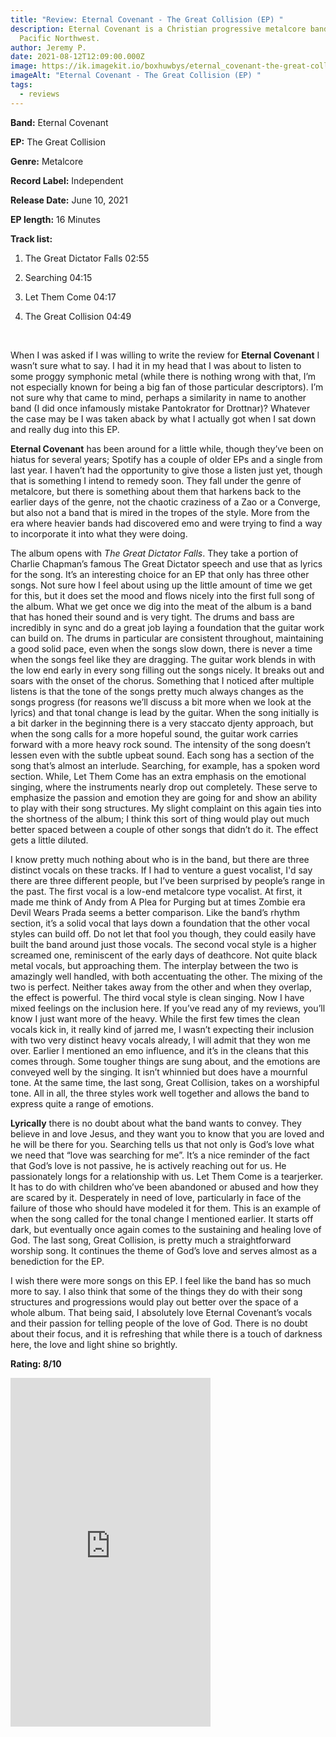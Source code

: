 ```yaml
---
title: "Review: Eternal Covenant - The Great Collision (EP) "
description: Eternal Covenant is a Christian progressive metalcore band from the
  Pacific Northwest.
author: Jeremy P.
date: 2021-08-12T12:09:00.000Z
image: https://ik.imagekit.io/boxhuwbys/eternal_covenant-the-great-collision-1.webp
imageAlt: "Eternal Covenant - The Great Collision (EP) "
tags:
  - reviews
---
```

**Band:** Eternal Covenant



**EP:** The Great Collision



**Genre:** Metalcore



**Record Label:** Independent



**Release Date:** June 10, 2021



**EP length:** 16 Minutes



**Track list:**

1. The Great Dictator Falls 02:55
2. Searching 04:15
3. Let Them Come 04:17
4. The Great Collision 04:49

   <br>

When I was asked if I was willing to write the review for **Eternal Covenant** I wasn’t sure what to say. I had it in my head that I was about to listen to some proggy symphonic metal (while there is nothing wrong with that, I’m not especially known for being a big fan of those particular descriptors). I’m not sure why that came to mind, perhaps a similarity in name to another band (I did once infamously mistake Pantokrator for Drottnar)? Whatever the case may be I was taken aback by what I actually got when I sat down and really dug into this EP.



**Eternal Covenant** has been around for a little while, though they’ve been on hiatus for several years; Spotify has a couple of older EPs and a single from last year. I haven’t had the opportunity to give those a listen just yet, though that is something I intend to remedy soon. They fall under the genre of metalcore, but there is something about them that harkens back to the earlier days of the genre, not the chaotic craziness of a Zao or a Converge, but also not a band that is mired in the tropes of the style. More from the era where heavier bands had discovered emo and were trying to find a way to incorporate it into what they were doing.



The album opens with *The Great Dictator Falls*. They take a portion of Charlie Chapman’s famous The Great Dictator speech and use that as lyrics for the song. It’s an interesting choice for an EP that only has three other songs. Not sure how I feel about using up the little amount of time we get for this, but it does set the mood and flows nicely into the first full song of the album. What we get once we dig into the meat of the album is a band that has honed their sound and is very tight. The drums and bass are incredibly in sync and do a great job laying a foundation that the guitar work can build on. The drums in particular are consistent throughout, maintaining a good solid pace, even when the songs slow down, there is never a time when the songs feel like they are dragging. The guitar work blends in with the low end early in every song filling out the songs nicely. It breaks out and soars with the onset of the chorus. Something that I noticed after multiple listens is that the tone of the songs pretty much always changes as the songs progress (for reasons we’ll discuss a bit more when we look at the lyrics) and that tonal change is lead by the guitar. When the song initially is a bit darker in the beginning there is a very staccato djenty approach, but when the song calls for a more hopeful sound, the guitar work carries forward with a more heavy rock sound. The intensity of the song doesn’t lessen even with the subtle upbeat sound. Each song has a section of the song that’s almost an interlude. Searching, for example, has a spoken word section. While, Let Them Come has an extra emphasis on the emotional singing, where the instruments nearly drop out completely. These serve to emphasize the passion and emotion they are going for and show an ability to play with their song structures. My slight complaint on this again ties into the shortness of the album; I think this sort of thing would play out much better spaced between a couple of other songs that didn’t do it. The effect gets a little diluted.



I know pretty much nothing about who is in the band, but there are three distinct vocals on these tracks. If I had to venture a guest vocalist, I'd say there are three different people, but I’ve been surprised by people’s range in the past. The first vocal is a low-end metalcore type vocalist. At first, it made me think of Andy from A Plea for Purging but at times Zombie era Devil Wears Prada seems a better comparison. Like the band’s rhythm section, it’s a solid vocal that lays down a foundation that the other vocal styles can build off. Do not let that fool you though, they could easily have built the band around just those vocals. The second vocal style is a higher screamed one, reminiscent of the early days of deathcore. Not quite black metal vocals, but approaching them. The interplay between the two is amazingly well handled, with both accentuating the other. The mixing of the two is perfect. Neither takes away from the other and when they overlap, the effect is powerful. The third vocal style is clean singing. Now I have mixed feelings on the inclusion here. If you’ve read any of my reviews, you’ll know I just want more of the heavy. While the first few times the clean vocals kick in, it really kind of jarred me, I wasn’t expecting their inclusion with two very distinct heavy vocals already, I will admit that they won me over. Earlier I mentioned an emo influence, and it’s in the cleans that this comes through. Some tougher things are sung about, and the emotions are conveyed well by the singing. It isn’t whinnied but does have a mournful tone. At the same time, the last song, Great Collision, takes on a worshipful tone. All in all, the three styles work well together and allows the band to express quite a range of emotions.



**Lyrically** there is no doubt about what the band wants to convey. They believe in and love Jesus, and they want you to know that you are loved and he will be there for you. Searching tells us that not only is God’s love what we need that “love was searching for me”. It’s a nice reminder of the fact that God’s love is not passive, he is actively reaching out for us. He passionately longs for a relationship with us. Let Them Come is a tearjerker. It has to do with children who’ve been abandoned or abused and how they are scared by it. Desperately in need of love, particularly in face of the failure of those who should have modeled it for them. This is an example of when the song called for the tonal change I mentioned earlier. It starts off dark, but eventually once again comes to the sustaining and healing love of God. The last song, Great Collision, is pretty much a straightforward worship song. It continues the theme of God’s love and serves almost as a benediction for the EP.



I wish there were more songs on this EP. I feel like the band has so much more to say. I also think that some of the things they do with their song structures and progressions would play out better over the space of a whole album. That being said, I absolutely love Eternal Covenant’s vocals and their passion for telling people of the love of God. There is no doubt about their focus, and it is refreshing that while there is a touch of darkness here, the love and light shine so brightly.

**Rating: 8/10**

**<iframe style="border: 0; width: 320px; height: 558px;" src="https://bandcamp.com/EmbeddedPlayer/album=206111879/size=large/bgcol=333333/linkcol=0f91ff/transparent=true/" seamless><a href="https://eternalcovenant.bandcamp.com/album/the-great-collision">The Great Collision by Eternal Covenant</a></iframe>**
